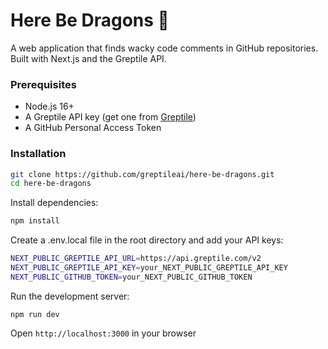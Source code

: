 # Here Be Dragons 🐉

A web application that finds wacky code comments in GitHub repositories. Built with Next.js and the Greptile API.


### Prerequisites

- Node.js 16+
- A Greptile API key (get one from [Greptile](https://greptile.com))
- A GitHub Personal Access Token

### Installation

```bash
git clone https://github.com/greptileai/here-be-dragons.git
cd here-be-dragons
```

Install dependencies:

```bash
npm install
```

Create a .env.local file in the root directory and add your API keys:

```bash
NEXT_PUBLIC_GREPTILE_API_URL=https://api.greptile.com/v2
NEXT_PUBLIC_GREPTILE_API_KEY=your_NEXT_PUBLIC_GREPTILE_API_KEY
NEXT_PUBLIC_GITHUB_TOKEN=your_NEXT_PUBLIC_GITHUB_TOKEN
```

Run the development server:

```
npm run dev
```

Open `http://localhost:3000` in your browser
